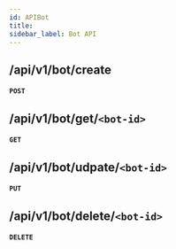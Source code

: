 ```yaml
---
id: APIBot
title: 
sidebar_label: Bot API
---
```


## /api/v1/bot/create

#### `POST`

## /api/v1/bot/get/`<bot-id>`

#### `GET`

## /api/v1/bot/udpate/`<bot-id>`

#### `PUT`

## /api/v1/bot/delete/`<bot-id>`

#### `DELETE`



